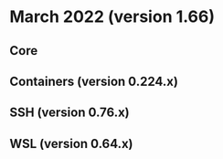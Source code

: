 # March 2022 (version 1.66)

## Core

## Containers (version 0.224.x)

## SSH (version 0.76.x)

## WSL (version 0.64.x)
